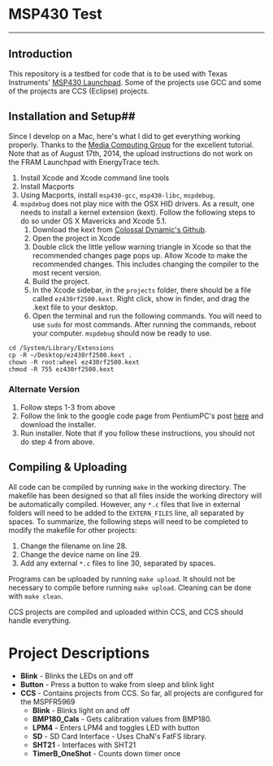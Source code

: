 # MSP430 Test #
---
## Introduction ##
This repository is a testbed for code that is to be used with Texas Instruments' [MSP430 Launchpad](http://www.ti.com/tool/msp-exp430g2). Some of the projects use GCC and some of the projects are CCS (Eclipse) projects. 

## Installation and Setup##
Since I develop on a Mac, here's what I did to get everything working properly. Thanks to the [Media Computing Group](http://hci.rwth-aachen.de/msp430) for the excellent tutorial. Note that as of August 17th, 2014, the upload instructions do not work on the FRAM Launchpad with EnergyTrace tech.

1. Install Xcode and Xcode command line tools
2. Install Macports
3. Using Macports, install ```msp430-gcc```, ```msp430-libc```, ```mspdebug```.
4. ```mspdebug``` does not play nice with the OSX HID drivers. As a result, one needs to install a kernel extension (kext). Follow the following steps to do so under OS X Mavericks and Xcode 5.1.
	1. Download the kext from [Colossal Dynamic's Github](https://github.com/colossaldynamics/ez430rf2500).
	2. Open the project in Xcode
	3. Double click the little yellow warning triangle in Xcode so that the recommended changes page pops up. Allow Xcode to make the recommended changes. This includes changing the compiler to the most recent version.
	4. Build the project.
	5. In the Xcode sidebar, in the ```projects``` folder, there should be a file called ```ez430rf2500.kext```. Right click, show in finder, and drag the .kext file to your desktop.
	6. Open the terminal and run the following commands. You will need to use ```sudo``` for most commands. After running the commands, reboot your computer. ```mspdebug``` should now be ready to use.

```
cd /System/Library/Extensions
cp -R ~/Desktop/ez430rf2500.kext .
chown -R root:wheel ez430rf2500.kext
chmod -R 755 ez430rf2500.kext
```

### Alternate Version ###
1. Follow steps 1-3 from above
2. Follow the link to the google code page from PentiumPC's post [here](http://forum.43oh.com/topic/1161-launchpad-osx-usb-drivers-cdc-vcp/) and download the installer.
3. Run installer. Note that if you follow these instructions, you should not do step 4 from above.

## Compiling & Uploading ##
All code can be compiled by running ```make``` in the working directory. The makefile has been designed so that all files inside the working directory will be automatically compiled. However, any ```*.c``` files that live in external folders will need to be added to the ```EXTERN_FILES``` line, all separated by spaces. To summarize, the following steps will need to be completed to modify the makefile for other projects:

1. Change the filename on line 28.
2. Change the device name on line 29.
3. Add any external ```*.c``` files to line 30, separated by spaces.

Programs can be uploaded by running ```make upload```. It should not be necessary to compile before running ```make upload```. Cleaning can be done with ```make clean```.

CCS projects are compiled and uploaded within CCS, and CCS should handle everything.

# Project Descriptions #
* **Blink** - Blinks the LEDs on and off
* **Button** - Press a button to wake from sleep and blink light
* **CCS** - Contains projects from CCS. So far, all projects are configured for the MSPFR5969
	* **Blink** - Blinks light on and off
	* **BMP180_Cals** - Gets calibration values from BMP180.
	* **LPM4** - Enters LPM4 and toggles LED with button
	* **SD** - SD Card Interface - Uses ChaN's FatFS library.
	* **SHT21** - Interfaces with SHT21
	* **TimerB_OneShot** - Counts down timer once

